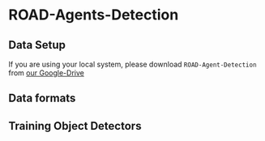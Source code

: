 
# ROAD-Agents-Detection

## Data Setup

If you are using your local system, please download `ROAD-Agent-Detection` from [our Google-Drive](https://drive.google.com/drive/folders/1Y1XcSpdMU-vHnF_RjwQ-XAgJ2ovGBk61?usp=share_link)




## Data formats


## Training Object Detectors


